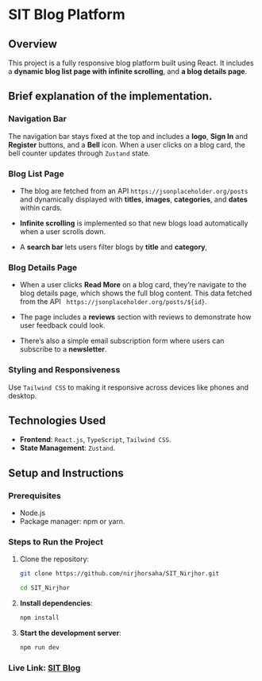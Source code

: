 # **SIT Blog Platform**

## **Overview**
This project is a fully responsive blog platform built using React. It includes a **dynamic blog list page with infinite scrolling**, and **a blog details page**.


## **Brief explanation of the implementation.**

### Navigation Bar

The navigation bar stays fixed at the top and includes a **logo**, **Sign In** and **Register** buttons, and a **Bell** icon. When a user clicks on a blog card, the bell counter updates through `Zustand` state.

### Blog List Page

- The blog are fetched from an API `https://jsonplaceholder.org/posts` and dynamically displayed with **titles**, **images**, **categories**, and **dates** within cards.
  
- **Infinite scrolling** is implemented so that new blogs load automatically when a user scrolls down.
  
- A **search bar** lets users filter blogs by **title** and **category**, 
  
### Blog Details Page

- When a user clicks **Read More** on a blog card, they’re navigate to the blog details page, which shows the full blog content. This data fetched from the API `
https://jsonplaceholder.org/posts/${id}`.

- The page includes a **reviews** section with reviews to demonstrate how user feedback could look.

- There’s also a simple email subscription form where users can subscribe to a **newsletter**.

### Styling and Responsiveness

Use `Tailwind CSS` to making it responsive across devices like phones and desktop.


## **Technologies Used**
- **Frontend**: `React.js`, `TypeScript`, `Tailwind CSS`.
- **State Management**: `Zustand`.


## **Setup and Instructions**
### **Prerequisites**
- Node.js
- Package manager: npm or yarn.


### **Steps to Run the Project**
1. Clone the repository:
   ```bash
   git clone https://github.com/nirjhorsaha/SIT_Nirjhor.git

   cd SIT_Nirjhor
   ```

2.  **Install dependencies**:

    ```bash
    npm install
    ```

3.  **Start the development server**:

    ```bash
    npm run dev
    ```

### Live Link: [SIT Blog](https://sit-nirjhor.vercel.app/)